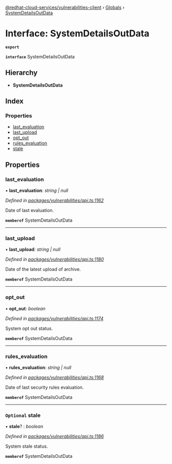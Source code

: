 [@redhat-cloud-services/vulnerabilities-client](../README.md) › [Globals](../globals.md) › [SystemDetailsOutData](systemdetailsoutdata.md)

# Interface: SystemDetailsOutData

**`export`** 

**`interface`** SystemDetailsOutData

## Hierarchy

* **SystemDetailsOutData**

## Index

### Properties

* [last_evaluation](systemdetailsoutdata.md#last_evaluation)
* [last_upload](systemdetailsoutdata.md#last_upload)
* [opt_out](systemdetailsoutdata.md#opt_out)
* [rules_evaluation](systemdetailsoutdata.md#rules_evaluation)
* [stale](systemdetailsoutdata.md#optional-stale)

## Properties

###  last_evaluation

• **last_evaluation**: *string | null*

*Defined in [packages/vulnerabilities/api.ts:1162](https://github.com/RedHatInsights/javascript-clients/blob/master/packages/vulnerabilities/api.ts#L1162)*

Date of last evaluation.

**`memberof`** SystemDetailsOutData

___

###  last_upload

• **last_upload**: *string | null*

*Defined in [packages/vulnerabilities/api.ts:1180](https://github.com/RedHatInsights/javascript-clients/blob/master/packages/vulnerabilities/api.ts#L1180)*

Date of the latest upload of archive.

**`memberof`** SystemDetailsOutData

___

###  opt_out

• **opt_out**: *boolean*

*Defined in [packages/vulnerabilities/api.ts:1174](https://github.com/RedHatInsights/javascript-clients/blob/master/packages/vulnerabilities/api.ts#L1174)*

System opt out status.

**`memberof`** SystemDetailsOutData

___

###  rules_evaluation

• **rules_evaluation**: *string | null*

*Defined in [packages/vulnerabilities/api.ts:1168](https://github.com/RedHatInsights/javascript-clients/blob/master/packages/vulnerabilities/api.ts#L1168)*

Date of last security rules evaluation.

**`memberof`** SystemDetailsOutData

___

### `Optional` stale

• **stale**? : *boolean*

*Defined in [packages/vulnerabilities/api.ts:1186](https://github.com/RedHatInsights/javascript-clients/blob/master/packages/vulnerabilities/api.ts#L1186)*

System stale status.

**`memberof`** SystemDetailsOutData
